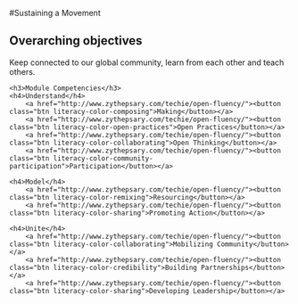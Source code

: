 #Sustaining a Movement

<div class="well example">
	<h2>Overarching objectives</h2>
	<p>Keep connected to our global community, learn from each other and teach others. </p>

	<h3>Module Competencies</h3>
	<h4>Understand</h4>
		<a href="http://www.zythepsary.com/techie/open-fluency/"><button class="btn literacy-color-composing">Making</button></a>
		<a href="http://www.zythepsary.com/techie/open-fluency/"><button class="btn literacy-color-open-practices">Open Practices</button></a>
		<a href="http://www.zythepsary.com/techie/open-fluency/"><button class="btn literacy-color-collaborating">Open Thinking</button></a>
		<a href="http://www.zythepsary.com/techie/open-fluency/"><button class="btn literacy-color-community-participation">Participation</button></a>
	
	<h4>Model</h4>
		<a href="http://www.zythepsary.com/techie/open-fluency/"><button class="btn literacy-color-remixing">Resourcing</button></a>
		<a href="http://www.zythepsary.com/techie/open-fluency/"><button class="btn literacy-color-sharing">Promoting Action</button></a>

	<h4>Unite</h4>
		<a href="http://www.zythepsary.com/techie/open-fluency/"><button class="btn literacy-color-collaborating">Mobilizing Community</button></a>
		<a href="http://www.zythepsary.com/techie/open-fluency/"><button class="btn literacy-color-credibility">Building Partnerships</button></a>
		<a href="http://www.zythepsary.com/techie/open-fluency/"><button class="btn literacy-color-sharing">Developing Leadership</button></a>
		
			
</div>

